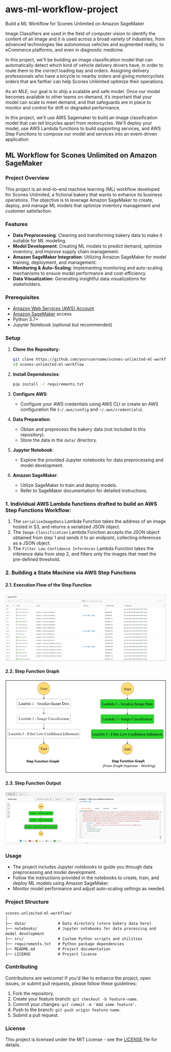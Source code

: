 # aws-ml-workflow-project
Build a ML Workflow for Scones Unlimited on Amazon SageMaker


 Image Classifiers are used in the field of computer vision to identify the content of an image and it is used across a broad variety of industries, from advanced technologies like autonomous vehicles and augmented reality, to eCommerce platforms, and even in diagnostic medicine.

In this project, we'll be building an image classification model that can automatically detect which kind of vehicle delivery drivers have, in order to route them to the correct loading bay and orders. Assigning delivery professionals who have a bicycle to nearby orders and giving motorcyclists orders that are farther can help Scones Unlimited optimize their operations.

As an MLE, our goal is to ship a scalable and safe model. Once our model becomes available to other teams on-demand, it’s important that your model can scale to meet demand, and that safeguards are in place to monitor and control for drift or degraded performance.

In this project, we’ll use AWS Sagemaker to build an image classification model that can tell bicycles apart from motorcycles. We'll deploy your model, use AWS Lambda functions to build supporting services, and AWS Step Functions to compose our model and services into an event-driven application



## ML Workflow for Scones Unlimited on Amazon SageMaker

### Project Overview

This project is an end-to-end machine learning (ML) workflow developed for Scones Unlimited, a fictional bakery that wants to enhance its business operations. The objective is to leverage Amazon SageMaker to create, deploy, and manage ML models that optimize inventory management and customer satisfaction.

### Features

- **Data Preprocessing**: Cleaning and transforming bakery data to make it suitable for ML modeling.
- **Model Development**: Creating ML models to predict demand, optimize inventory, and improve supply chain management.
- **Amazon SageMaker Integration**: Utilizing Amazon SageMaker for model training, deployment, and management.
- **Monitoring & Auto-Scaling**: Implementing monitoring and auto-scaling mechanisms to ensure model performance and cost-efficiency.
- **Data Visualization**: Generating insightful data visualizations for stakeholders.

### Prerequisites

- [Amazon Web Services (AWS) Account](https://aws.amazon.com/)
- [Amazon SageMaker](https://aws.amazon.com/sagemaker/) access
- Python 3.7+
- Jupyter Notebook (optional but recommended)

### Setup

1. **Clone the Repository**:

   ```bash
   git clone https://github.com/yourusername/scones-unlimited-ml-workflow.git
   cd scones-unlimited-ml-workflow
   ```

2. **Install Dependencies**:

   ```bash
   pip install -r requirements.txt
   ```

3. **Configure AWS**:

   - Configure your AWS credentials using AWS CLI or create an AWS configuration file (`~/.aws/config` and `~/.aws/credentials`).

4. **Data Preparation**:

   - Obtain and preprocess the bakery data (not included in this repository).
   - Store the data in the `data/` directory.

5. **Jupyter Notebook**:

   - Explore the provided Jupyter notebooks for data preprocessing and model development.

6. **Amazon SageMaker**:

   - Utilize SageMaker to train and deploy models.
   - Refer to SageMaker documentation for detailed instructions.


### 1. Individual AWS Lambda functions drafted to build an AWS Step Functions Workflow:<br>

1. The `serializeImageData` Lambda Function takes the address of an image hosted in S3, and returns a serialized JSON object.<br>
2. The `Image-Classification` Lambda Function accepts the JSON object obtained from step 1 and sends it to an endpoint, collecting inferences as a JSON object.<br>
3. The `Filter Low Confidence Inferences` Lambda Function takes the inference data from step 2, and filters only the images that meet the pre-defined threshold.<br>

### 2. Building a State Machine via AWS Step Functions

#### 2.1. Execution Flow of the Step Function 

![Execution-Flow-of-The-Step-Function.PNG](Screenshot-of-Step-Function/Execution-Flow-of-The-Step-Function.PNG)

#### 2.2. Step Function Graph

![Step Functions Graph](Screenshot-of-Step-Function/step-function-graph.PNG)

#### 2.3. Step Function Output

![Step Function Output](Screenshot-of-Step-Function/Step-Function-Workflow-Working-Output-Example-1.PNG)



### Usage

- The project includes Jupyter notebooks to guide you through data preprocessing and model development.
- Follow the instructions provided in the notebooks to create, train, and deploy ML models using Amazon SageMaker.
- Monitor model performance and adjust auto-scaling settings as needed.

### Project Structure

```
scones-unlimited-ml-workflow/
│
├── data/              # Data directory (store bakery data here)
├── notebooks/         # Jupyter notebooks for data processing and model development
├── src/               # Custom Python scripts and utilities
├── requirements.txt   # Python package dependencies
├── README.md          # Project documentation
├── LICENSE            # Project license
```

### Contributing

Contributions are welcome! If you'd like to enhance the project, open issues, or submit pull requests, please follow these guidelines:

1. Fork the repository.
2. Create your feature branch: `git checkout -b feature-name`.
3. Commit your changes: `git commit -m 'Add some feature'`.
4. Push to the branch: `git push origin feature-name`.
5. Submit a pull request.

### License

This project is licensed under the MIT License - see the [LICENSE](LICENSE) file for details.
```


